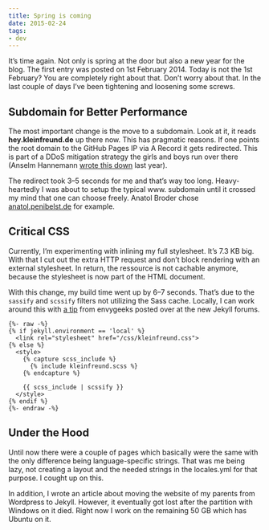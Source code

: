 ```yaml
---
title: Spring is coming
date: 2015-02-24
tags:
- dev
---
```

It’s time again. Not only is spring at the door but also a new year for the blog. The first entry was posted on 1st February 2014. Today is not the 1st February? You are completely right about that. Don’t worry about that. In the last couple of days I’ve been tightening and loosening some screws.

## Subdomain for Better Performance

The most important change is the move to a subdomain. Look at it, it reads __hey.kleinfreund.de__ up there now. This has pragmatic reasons. If one points the root domain to the GitHub Pages IP via A Record it gets redirected. This is part of a DDoS mitigation strategy the girls and boys run over there (Anselm Hannemann <a href="https://helloanselm.com/2014/github-pages-redirect-performance/">wrote this down</a> last year).

The redirect took 3–5 seconds for me and that’s way too long. Heavy-heartedly I was about to setup the typical www. subdomain until it crossed my mind that one can choose freely. Anatol Broder chose <a href="http://anatol.penibelst.de/">anatol.penibelst.de</a> for example.

## Critical CSS

Currently, I’m experimenting with inlining my full stylesheet. It’s 7.3 KB big. With that I cut out the extra HTTP request and don’t block rendering with an external stylesheet. In return, the ressource is not cachable anymore, because the stylesheet is now part of the HTML document.

With this change, my build time went up by 6–7 seconds. That’s due to the `sassify` and `scssify` filters not utilizing the Sass cache. Locally, I can work around this with <a href="https://talk.jekyllrb.com/t/is-capture-slow-or-are-my-build-times-normal/32/4">a tip</a> from envygeeks posted over at the new Jekyll forums.

```
{%- raw -%}
{% if jekyll.environment == 'local' %}
  <link rel="stylesheet" href="/css/kleinfreund.css">
{% else %}
  <style>
    {% capture scss_include %}
      {% include kleinfreund.scss %}
    {% endcapture %}

    {{ scss_include | scssify }}
  </style>
{% endif %}
{%- endraw -%}
```

## Under the Hood

Until now there were a couple of pages which basically were the same with the only difference being language-specific strings. That was me being lazy, not creating a layout and the needed strings in the locales.yml for that purpose. I cought up on this.

In addition, I wrote an article about moving the website of my parents from Wordpress to Jekyll. However, it eventually got lost after the partition with Windows on it died. Right now I work on the remaining 50 GB which has Ubuntu on it.

